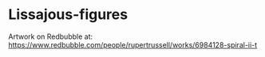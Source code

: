 # Lissajous-figures

Artwork on Redbubble at: https://www.redbubble.com/people/rupertrussell/works/6984128-spiral-ii-t

